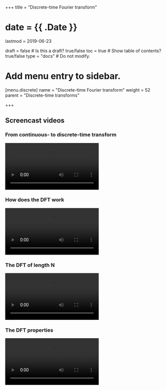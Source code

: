 +++
title = "Discrete-time Fourier transform"

# date = {{ .Date }}
lastmod = 2019-06-23

draft = false  # Is this a draft? true/false
toc = true  # Show table of contents? true/false
type = "docs"  # Do not modify.

# Add menu entry to sidebar.
[menu.discrete]
  name = "Discrete-time Fourier transform"
  weight = 52
  parent = "Discrete-time transforms"


+++


## Screencast videos

### From continuous- to discrete-time transform
<div>
<video controls preload>
  <source src="/../files/8.Screencast/Fourier/Discrete/DFT/1DFTFromFTCtoDFT.mp4" type="video/mp4">
Your browser does not support the video tag.
</video>
</div>

### How does the DFT work
<div>
<video controls preload>
  <source src="/../files/8.Screencast/Fourier/Discrete/DFT/2DFTHowworks.mp4" type="video/mp4">
Your browser does not support the video tag.
</video>
</div>

### The DFT of length N
<div>
<video controls preload>
  <source src="/../files/8.Screencast/Fourier/Discrete/DFT/3DFTlengthN.mp4" type="video/mp4">
Your browser does not support the video tag.
</video>
</div>

### The DFT properties
<div>
<video controls preload>
  <source src="/../files/8.Screencast/Fourier/Discrete/DFT/4DFTProperties.mp4" type="video/mp4">
Your browser does not support the video tag.
</video>
</div>
